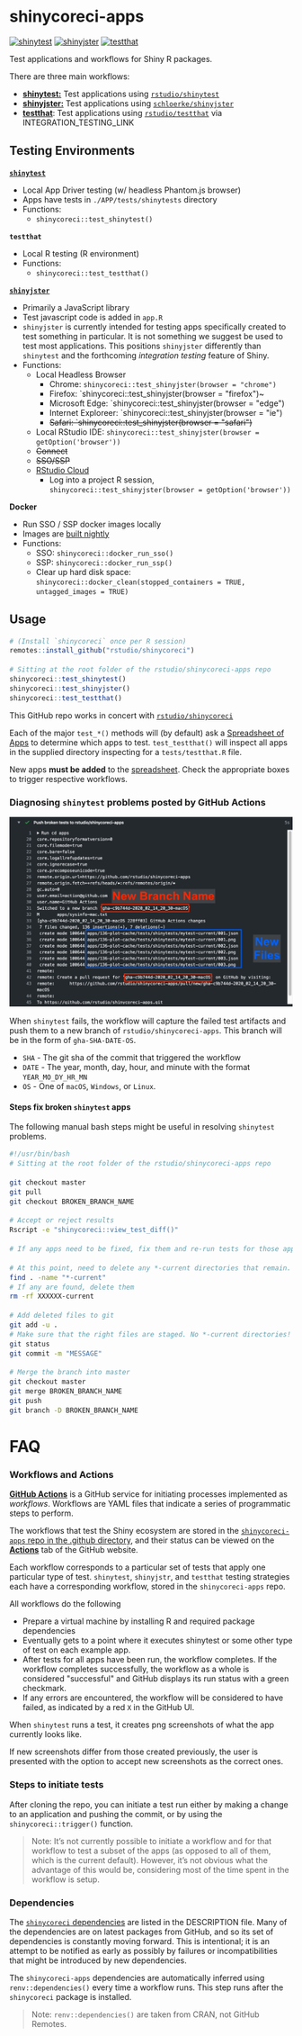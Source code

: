 # shinycoreci-apps

<!-- badges: start -->
[![shinytest](https://github.com/rstudio/shinycoreci-apps/workflows/shinytest/badge.svg?branch=master)](https://github.com/rstudio/shinycoreci-apps/actions?query=workflow%3Ashinytest)
[![shinyjster](https://github.com/rstudio/shinycoreci-apps/workflows/shinyjster/badge.svg?branch=master)](https://github.com/rstudio/shinycoreci-apps/actions?query=workflow%3Ashinyjster)
[![testthat](https://github.com/rstudio/shinycoreci-apps/workflows/testthat/badge.svg?branch=master)](https://github.com/rstudio/shinycoreci-apps/actions?query=workflow%3Atestthat)
<!-- badges: end -->

Test applications and workflows for Shiny R packages.

There are three main workflows:
* [**shinytest:**](https://github.com/rstudio/shinycoreci-apps/actions?query=workflow%3Ashinytest) Test applications using [`rstudio/shinytest`](https://github.com/rstudio/shinytest)
* [**shinyjster:**](https://github.com/rstudio/shinycoreci-apps/actions?query=workflow%3Ashinyjster) Test applications using [`schloerke/shinyjster`](https://github.com/schloerke/shinyjster)
* [**testthat**](https://github.com/rstudio/shinycoreci-apps/actions?query=workflow%3Atestthat): Test applications using [`rstudio/testthat`](https://github.com/rstudio/testthat) via INTEGRATION_TESTING_LINK


## Testing Environments

[**`shinytest`**](https://github.com/rstudio/shinytest)
* Local App Driver testing (w/ headless Phantom.js browser)
* Apps have tests in `./APP/tests/shinytests` directory
* Functions:
  * `shinycoreci::test_shinytest()`

**`testthat`**
* Local R testing (R environment)
* Functions:
  * `shinycoreci::test_testthat()`

[**`shinyjster`**](https://github.com/schloerke/shinyjster)
* Primarily a JavaScript library
* Test javascript code is added in `app.R`
* `shinyjster` is currently intended for testing apps specifically created to test something in particular. It is not something we suggest be used to test most applications. This positions `shinyjster` differently than `shinytest` and the forthcoming _integration testing_ feature of Shiny.
* Functions:
  * Local Headless Browser
    * Chrome: `shinycoreci::test_shinyjster(browser = "chrome")`
    * Firefox: `shinycoreci::test_shinyjster(browser = "firefox")~
    * Microsoft Edge: `shinycoreci::test_shinyjster(browser = "edge")
    * Internet Exploreer: `shinycoreci::test_shinyjster(browser = "ie")
    * ~~Safari: `shinycoreci::test_shinyjster(browser = "safari")~~
  * Local RStudio IDE: `shinycoreci::test_shinyjster(browser = getOption('browser'))`
  * ~~Connect~~
  * ~~SSO/SSP~~
  * [RStudio Cloud](http://rstudio.cloud)
    * Log into a project R session, `shinycoreci::test_shinyjster(browser = getOption('browser'))`

**Docker**
* Run SSO / SSP docker images locally
* Images are [built nightly](https://github.com/rstudio/shinycoreci-apps/actions?query=workflow%3ADocker)
* Functions:
  * SSO: `shinycoreci::docker_run_sso()`
  * SSP: `shinycoreci::docker_run_ssp()`
  * Clear up hard disk space: `shinycoreci::docker_clean(stopped_containers = TRUE, untagged_images = TRUE)`

## Usage

```r
# (Install `shinycoreci` once per R session)
remotes::install_github("rstudio/shinycoreci")

# Sitting at the root folder of the rstudio/shinycoreci-apps repo
shinycoreci::test_shinytest()
shinycoreci::test_shinyjster()
shinycoreci::test_testthat()
```

This GitHub repo works in concert with [`rstudio/shinycoreci`](https://github.com/rstudio/shinycoreci)

Each of the major `test_*()` methods will (by default) ask a [Spreadsheet of Apps](https://docs.google.com/spreadsheets/d/1jPWPNmSQbbE8E6KS5tXnm5Jq7r01GaOCCE1Vvz5e9a8/edit#gid=0) to determine which apps to test.  `test_testthat()` will inspect all apps in the supplied directory inspecting for a `tests/testthat.R` file.

New apps **must be added** to the [spreadsheet](https://docs.google.com/spreadsheets/d/1jPWPNmSQbbE8E6KS5tXnm5Jq7r01GaOCCE1Vvz5e9a8/edit#gid=0).  Check the appropriate boxes to trigger respective workflows.


### Diagnosing `shinytest` problems posted by GitHub Actions

![shinytest broken branch name](README_files/broken_tests_action.png)

When `shinytest` fails, the workflow will capture the failed test artifacts and push them to a new branch of `rstudio/shinycoreci-apps`.  This branch will be in the form of `gha-SHA-DATE-OS`.

* `SHA` - The git sha of the commit that triggered the workflow
* `DATE` - The year, month, day, hour, and minute with the format `YEAR_MO_DY_HR_MN`
* `OS` - One of `macOS`, `Windows`, or `Linux`.

#### Steps fix broken `shinytest` apps

The following manual bash steps might be useful in resolving `shinytest` problems.

```bash
#!/usr/bin/bash
# Sitting at the root folder of the rstudio/shinycoreci-apps repo

git checkout master
git pull
git checkout BROKEN_BRANCH_NAME

# Accept or reject results
Rscript -e "shinycoreci::view_test_diff()"

# If any apps need to be fixed, fix them and re-run tests for those apps.

# At this point, need to delete any *-current directories that remain.
find . -name "*-current"
# If any are found, delete them
rm -rf XXXXXX-current

# Add deleted files to git
git add -u .
# Make sure that the right files are staged. No *-current directories!
git status
git commit -m "MESSAGE"

# Merge the branch into master
git checkout master
git merge BROKEN_BRANCH_NAME
git push
git branch -D BROKEN_BRANCH_NAME
```

# FAQ

### Workflows and Actions

[**GitHub Actions**](https://github.com/features/actions) is a GitHub service for initiating processes implemented as _workflows_. Workflows are YAML files that indicate a series of programmatic steps to perform.

The workflows that test the Shiny ecosystem are stored in the [`shinycoreci-apps` repo in the .github directory](https://github.com/rstudio/shinycoreci-apps/tree/master/.github/workflows), and their status can be viewed on the [**Actions**](https://github.com/rstudio/shinycoreci-apps/actions) tab of the GitHub website.

Each workflow corresponds to a particular set of tests that apply one particular type of test. `shinytest`, `shinyjstr`, and `testthat` testing strategies each have a corresponding workflow, stored in the `shinycoreci-apps` repo.

All workflows do the following
* Prepare a virtual machine by installing R and required package dependencies
* Eventually gets to a point where it executes shinytest or some other type of test on each example app.
* After tests for all apps have been run, the workflow completes. If the workflow completes successfully, the workflow as a whole is considered "successful" and GitHub displays its run status with a green checkmark.
* If any errors are encountered, the workflow will be considered to have failed, as indicated by a red `X` in the GitHub UI.

When `shinytest` runs a test, it creates png screenshots of what the app currently looks like.

If new screenshots differ from those created previously, the user is presented with the option to accept new screenshots as the correct ones.

### Steps to initiate tests

After cloning the repo, you can initiate a test run either by making a change to an application and pushing the commit, or by using the `shinycoreci::trigger()` function.

> Note: It’s not currently possible to initiate a workflow and for that workflow to test a subset of the apps (as opposed to all of them, which is the current default). However, it’s not obvious what the advantage of this would be, considering most of the time spent in the workflow is setup.


### Dependencies

The [`shinycoreci` dependencies](https://github.com/rstudio/shinycoreci/tree/readme#installation) are listed in the DESCRIPTION file. Many of the dependencies are on latest packages from GitHub, and so its set of dependencies is constantly moving forward. This is intentional; it is an attempt to be notified as early as possibly by failures or incompatibilities that might be introduced by new dependencies.

The `shinycoreci-apps` dependencies are automatically inferred using `renv::dependencies()` every time a workflow runs. This step runs after the `shinycoreci` package is installed.

> Note: `renv::dependencies()` are taken from CRAN, not GitHub Remotes.
